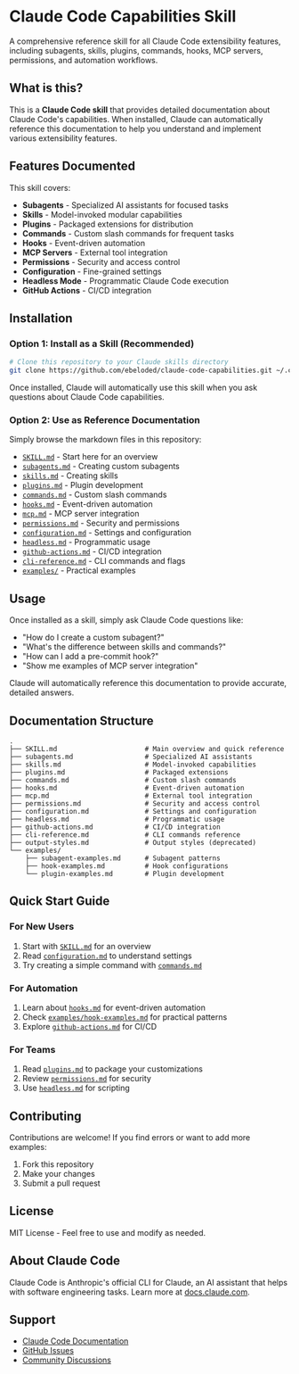 # Claude Code Capabilities Skill

A comprehensive reference skill for all Claude Code extensibility features, including subagents, skills, plugins, commands, hooks, MCP servers, permissions, and automation workflows.

## What is this?

This is a **Claude Code skill** that provides detailed documentation about Claude Code's capabilities. When installed, Claude can automatically reference this documentation to help you understand and implement various extensibility features.

## Features Documented

This skill covers:

- **Subagents** - Specialized AI assistants for focused tasks
- **Skills** - Model-invoked modular capabilities
- **Plugins** - Packaged extensions for distribution
- **Commands** - Custom slash commands for frequent tasks
- **Hooks** - Event-driven automation
- **MCP Servers** - External tool integration
- **Permissions** - Security and access control
- **Configuration** - Fine-grained settings
- **Headless Mode** - Programmatic Claude Code execution
- **GitHub Actions** - CI/CD integration

## Installation

### Option 1: Install as a Skill (Recommended)

```bash
# Clone this repository to your Claude skills directory
git clone https://github.com/ebeloded/claude-code-capabilities.git ~/.claude/skills/claude-code-capabilities
```

Once installed, Claude will automatically use this skill when you ask questions about Claude Code capabilities.

### Option 2: Use as Reference Documentation

Simply browse the markdown files in this repository:

- [`SKILL.md`](SKILL.md) - Start here for an overview
- [`subagents.md`](subagents.md) - Creating custom subagents
- [`skills.md`](skills.md) - Creating skills
- [`plugins.md`](plugins.md) - Plugin development
- [`commands.md`](commands.md) - Custom slash commands
- [`hooks.md`](hooks.md) - Event-driven automation
- [`mcp.md`](mcp.md) - MCP server integration
- [`permissions.md`](permissions.md) - Security and permissions
- [`configuration.md`](configuration.md) - Settings and configuration
- [`headless.md`](headless.md) - Programmatic usage
- [`github-actions.md`](github-actions.md) - CI/CD integration
- [`cli-reference.md`](cli-reference.md) - CLI commands and flags
- [`examples/`](examples/) - Practical examples

## Usage

Once installed as a skill, simply ask Claude Code questions like:

- "How do I create a custom subagent?"
- "What's the difference between skills and commands?"
- "How can I add a pre-commit hook?"
- "Show me examples of MCP server integration"

Claude will automatically reference this documentation to provide accurate, detailed answers.

## Documentation Structure

```
.
├── SKILL.md                      # Main overview and quick reference
├── subagents.md                  # Specialized AI assistants
├── skills.md                     # Model-invoked capabilities
├── plugins.md                    # Packaged extensions
├── commands.md                   # Custom slash commands
├── hooks.md                      # Event-driven automation
├── mcp.md                        # External tool integration
├── permissions.md                # Security and access control
├── configuration.md              # Settings and configuration
├── headless.md                   # Programmatic usage
├── github-actions.md             # CI/CD integration
├── cli-reference.md              # CLI commands reference
├── output-styles.md              # Output styles (deprecated)
└── examples/
    ├── subagent-examples.md      # Subagent patterns
    ├── hook-examples.md          # Hook configurations
    └── plugin-examples.md        # Plugin development
```

## Quick Start Guide

### For New Users

1. Start with [`SKILL.md`](SKILL.md) for an overview
2. Read [`configuration.md`](configuration.md) to understand settings
3. Try creating a simple command with [`commands.md`](commands.md)

### For Automation

1. Learn about [`hooks.md`](hooks.md) for event-driven automation
2. Check [`examples/hook-examples.md`](examples/hook-examples.md) for practical patterns
3. Explore [`github-actions.md`](github-actions.md) for CI/CD

### For Teams

1. Read [`plugins.md`](plugins.md) to package your customizations
2. Review [`permissions.md`](permissions.md) for security
3. Use [`headless.md`](headless.md) for scripting

## Contributing

Contributions are welcome! If you find errors or want to add more examples:

1. Fork this repository
2. Make your changes
3. Submit a pull request

## License

MIT License - Feel free to use and modify as needed.

## About Claude Code

Claude Code is Anthropic's official CLI for Claude, an AI assistant that helps with software engineering tasks. Learn more at [docs.claude.com](https://docs.claude.com).

## Support

- [Claude Code Documentation](https://docs.claude.com/claude-code)
- [GitHub Issues](https://github.com/anthropics/claude-code/issues)
- [Community Discussions](https://github.com/anthropics/claude-code/discussions)
